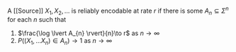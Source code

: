 A [[Source]] $X_{1},X_{2},\dots$ is reliably encodable at rate $r$ if there is some $A_{n}\subseteq \Sigma^{n}$ for each $n$ such that
1. $\frac{\log \lvert A_{n} \rvert}{n}\to r$ as $n\to \infty$
2. $P((X_1,\dots X_{n})\in A_{n})\to 1$ as $n\to \infty$

